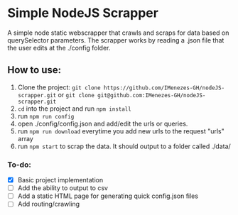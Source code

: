 # Simple NodeJS Scrapper
A simple node static webscrapper that crawls and scraps for data based on querySelector parameters. 
The scrapper works by reading a .json file that the user edits at the ./config folder.

## How to use:

 1. Clone the project: `git clone https://github.com/IMenezes-GH/nodeJS-scrapper.git` or `git clone git@github.com:IMenezes-GH/nodeJS-scrapper.git`
 2. `cd` into the project and run `npm install`
 3. run `npm run config`
 4. open ./config/config.json and add/edit the urls or queries.
 5. run `npm run download` everytime you add new urls to the request "urls" array
 6. run `npm start` to scrap the data. It should output to a folder called ./data/

 ### To-do:

 - [x] Basic project implementation
 - [ ] Add the ability to output to csv
 - [ ] Add a static HTML page for generating quick config.json files
 - [ ] Add routing/crawling